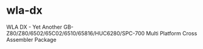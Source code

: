 wla-dx
======

WLA DX - Yet Another GB-Z80/Z80/6502/65C02/6510/65816/HUC6280/SPC-700 Multi Platform Cross Assembler Package
